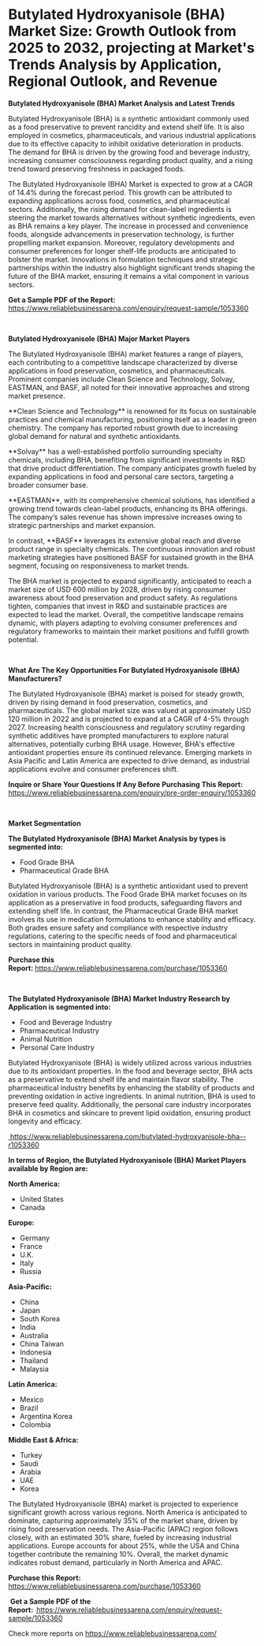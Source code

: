 <p><h1>Butylated Hydroxyanisole (BHA) Market Size: Growth Outlook from 2025 to 2032, projecting at Market's Trends Analysis by Application, Regional Outlook, and Revenue</h1></p><p><strong>Butylated Hydroxyanisole (BHA) Market Analysis and Latest Trends</strong></p>
<p><p>Butylated Hydroxyanisole (BHA) is a synthetic antioxidant commonly used as a food preservative to prevent rancidity and extend shelf life. It is also employed in cosmetics, pharmaceuticals, and various industrial applications due to its effective capacity to inhibit oxidative deterioration in products. The demand for BHA is driven by the growing food and beverage industry, increasing consumer consciousness regarding product quality, and a rising trend toward preserving freshness in packaged foods.</p><p>The Butylated Hydroxyanisole (BHA) Market is expected to grow at a CAGR of 14.4% during the forecast period. This growth can be attributed to expanding applications across food, cosmetics, and pharmaceutical sectors. Additionally, the rising demand for clean-label ingredients is steering the market towards alternatives without synthetic ingredients, even as BHA remains a key player. The increase in processed and convenience foods, alongside advancements in preservation technology, is further propelling market expansion. Moreover, regulatory developments and consumer preferences for longer shelf-life products are anticipated to bolster the market. Innovations in formulation techniques and strategic partnerships within the industry also highlight significant trends shaping the future of the BHA market, ensuring it remains a vital component in various sectors.</p></p>
<p><strong>Get a Sample PDF of the Report:&nbsp;</strong> <a href="https://www.reliablebusinessarena.com/enquiry/request-sample/1053360?utm_campaign=3531&utm_medium=2&utm_source=Github&utm_content=ia&utm_term=22032025&utm_id=butylated-hydroxyanisole-bha">https://www.reliablebusinessarena.com/enquiry/request-sample/1053360</a></p>
<p>&nbsp;</p>
<p><strong>Butylated Hydroxyanisole (BHA) Major Market Players</strong></p>
<p><p>The Butylated Hydroxyanisole (BHA) market features a range of players, each contributing to a competitive landscape characterized by diverse applications in food preservation, cosmetics, and pharmaceuticals. Prominent companies include Clean Science and Technology, Solvay, EASTMAN, and BASF, all noted for their innovative approaches and strong market presence.</p><p>**Clean Science and Technology** is renowned for its focus on sustainable practices and chemical manufacturing, positioning itself as a leader in green chemistry. The company has reported robust growth due to increasing global demand for natural and synthetic antioxidants.</p><p>**Solvay** has a well-established portfolio surrounding specialty chemicals, including BHA, benefiting from significant investments in R&D that drive product differentiation. The company anticipates growth fueled by expanding applications in food and personal care sectors, targeting a broader consumer base.</p><p>**EASTMAN**, with its comprehensive chemical solutions, has identified a growing trend towards clean-label products, enhancing its BHA offerings. The company’s sales revenue has shown impressive increases owing to strategic partnerships and market expansion.</p><p>In contrast, **BASF** leverages its extensive global reach and diverse product range in specialty chemicals. The continuous innovation and robust marketing strategies have positioned BASF for sustained growth in the BHA segment, focusing on responsiveness to market trends.</p><p>The BHA market is projected to expand significantly, anticipated to reach a market size of USD 600 million by 2028, driven by rising consumer awareness about food preservation and product safety. As regulations tighten, companies that invest in R&D and sustainable practices are expected to lead the market. Overall, the competitive landscape remains dynamic, with players adapting to evolving consumer preferences and regulatory frameworks to maintain their market positions and fulfill growth potential.</p></p>
<p>&nbsp;</p>
<p><strong>What Are The Key Opportunities For Butylated Hydroxyanisole (BHA) Manufacturers?</strong></p>
<p><p>The Butylated Hydroxyanisole (BHA) market is poised for steady growth, driven by rising demand in food preservation, cosmetics, and pharmaceuticals. The global market size was valued at approximately USD 120 million in 2022 and is projected to expand at a CAGR of 4-5% through 2027. Increasing health consciousness and regulatory scrutiny regarding synthetic additives have prompted manufacturers to explore natural alternatives, potentially curbing BHA usage. However, BHA's effective antioxidant properties ensure its continued relevance. Emerging markets in Asia Pacific and Latin America are expected to drive demand, as industrial applications evolve and consumer preferences shift.</p></p>
<p><strong>Inquire or Share Your Questions If Any Before Purchasing This Report:</strong> <a href="https://www.reliablebusinessarena.com/enquiry/pre-order-enquiry/1053360?utm_campaign=3531&utm_medium=2&utm_source=Github&utm_content=ia&utm_term=22032025&utm_id=butylated-hydroxyanisole-bha">https://www.reliablebusinessarena.com/enquiry/pre-order-enquiry/1053360</a></p>
<p>&nbsp;</p>
<p><strong>Market Segmentation</strong></p>
<p><strong>The Butylated Hydroxyanisole (BHA) Market Analysis by types is segmented into:</strong></p>
<p><ul><li>Food Grade BHA</li><li>Pharmaceutical Grade BHA</li></ul></p>
<p><p>Butylated Hydroxyanisole (BHA) is a synthetic antioxidant used to prevent oxidation in various products. The Food Grade BHA market focuses on its application as a preservative in food products, safeguarding flavors and extending shelf life. In contrast, the Pharmaceutical Grade BHA market involves its use in medication formulations to enhance stability and efficacy. Both grades ensure safety and compliance with respective industry regulations, catering to the specific needs of food and pharmaceutical sectors in maintaining product quality.</p></p>
<p><strong>Purchase this Report:&nbsp;</strong><a href="https://www.reliablebusinessarena.com/purchase/1053360?utm_campaign=3531&utm_medium=2&utm_source=Github&utm_content=ia&utm_term=22032025&utm_id=butylated-hydroxyanisole-bha">https://www.reliablebusinessarena.com/purchase/1053360</a></p>
<p>&nbsp;</p>
<p><strong>The Butylated Hydroxyanisole (BHA) Market Industry Research by Application is segmented into:</strong></p>
<p><ul><li>Food and Beverage Industry</li><li>Pharmaceutical Industry</li><li>Animal Nutrition</li><li>Personal Care Industry</li></ul></p>
<p><p>Butylated Hydroxyanisole (BHA) is widely utilized across various industries due to its antioxidant properties. In the food and beverage sector, BHA acts as a preservative to extend shelf life and maintain flavor stability. The pharmaceutical industry benefits by enhancing the stability of products and preventing oxidation in active ingredients. In animal nutrition, BHA is used to preserve feed quality. Additionally, the personal care industry incorporates BHA in cosmetics and skincare to prevent lipid oxidation, ensuring product longevity and efficacy.</p></p>
<p><a href="https://www.reliablebusinessarena.com/butylated-hydroxyanisole-bha--r1053360?utm_campaign=3531&utm_medium=2&utm_source=Github&utm_content=ia&utm_term=22032025&utm_id=butylated-hydroxyanisole-bha">&nbsp;https://www.reliablebusinessarena.com/butylated-hydroxyanisole-bha--r1053360</a></p>
<p><strong>In terms of Region, the Butylated Hydroxyanisole (BHA) Market Players available by Region are:</strong></p>
<p>
    <p> <strong> North America: </strong>
        <ul>
            <li>United States</li>
            <li>Canada</li>
        </ul>
        </p> 
    <p> <strong> Europe: </strong>
        <ul>
            <li>Germany</li>
            <li>France</li>
            <li>U.K.</li>
            <li>Italy</li>
            <li>Russia</li>
        </ul>
        </p> 
    <p> <strong> Asia-Pacific: </strong>
        <ul>
            <li>China</li>
            <li>Japan</li>
            <li>South Korea</li>
            <li>India</li>
            <li>Australia</li>
            <li>China Taiwan</li>
            <li>Indonesia</li>
            <li>Thailand</li>
            <li>Malaysia</li>
        </ul>
        </p> 
    <p> <strong> Latin America: </strong>
        <ul>
            <li>Mexico</li>
            <li>Brazil</li>
            <li>Argentina Korea</li>
            <li>Colombia</li>
        </ul>
        </p> 
    <p> <strong> Middle East & Africa: </strong>
        <ul>
            <li>Turkey</li>
            <li>Saudi</li>
            <li>Arabia</li>
            <li>UAE</li>
            <li>Korea</li>
        </ul>
    </p>
    </p>
<p><p>The Butylated Hydroxyanisole (BHA) market is projected to experience significant growth across various regions. North America is anticipated to dominate, capturing approximately 35% of the market share, driven by rising food preservation needs. The Asia-Pacific (APAC) region follows closely, with an estimated 30% share, fueled by increasing industrial applications. Europe accounts for about 25%, while the USA and China together contribute the remaining 10%. Overall, the market dynamic indicates robust demand, particularly in North America and APAC.</p></p>
<p><strong>Purchase this Report: </strong><a href="https://www.reliablebusinessarena.com/purchase/1053360?utm_campaign=3531&utm_medium=2&utm_source=Github&utm_content=ia&utm_term=22032025&utm_id=butylated-hydroxyanisole-bha">https://www.reliablebusinessarena.com/purchase/1053360</a></p>
<p>&nbsp;<strong>Get a Sample PDF of the Report:&nbsp;&nbsp;</strong><a href="https://www.reliablebusinessarena.com/enquiry/request-sample/1053360?utm_campaign=3531&utm_medium=2&utm_source=Github&utm_content=ia&utm_term=22032025&utm_id=butylated-hydroxyanisole-bha">https://www.reliablebusinessarena.com/enquiry/request-sample/1053360</a></p>
<p><strong></strong></p>
<p>Check more reports on <a href="https://www.reliablebusinessarena.com/?utm_campaign=3531&utm_medium=2&utm_source=Github&utm_content=ia&utm_term=22032025&utm_id=butylated-hydroxyanisole-bha">https://www.reliablebusinessarena.com/</a></p>